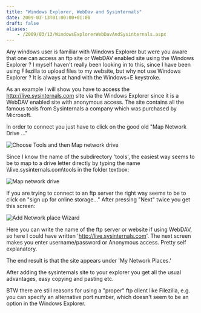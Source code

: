 ```yaml
---
title: "Windows Explorer, WebDav and Sysinternals"
date: 2009-03-13T01:00:00+01:00
draft: false
aliases:
    - /2009/03/13/WindowsExplorerWebDavAndSysinternals.aspx
---
```

Any windows user is familiar with Windows Explorer but were you aware that one can access an ftp site or WebDAV enabled site using the Windows Explorer ? I myself haven't really been looking in to this, since I have been using Filezilla to upload files to my website, but why not use Windows Explorer ? It is always at hand with the Windows+E keystroke.

As an example I will show you have to access the http://live.sysinternals.com site via the Windows Explorer since it is a WebDAV enabled site with anonymous access. The site contains all the famous tools from Sysinternals a company which was purchased by Microsoft.

In order to connect you just have to click on the good old "Map Network Drive ..."

![Choose Tools and then Map network drive](/images/WindowsExplorerWebDavAndSysinternals/Temp1.jpg)

Since I know the name of the subdirectory 'tools', the easiest way seems to be to map to a drive letter directly by typing the name \\\\live.sysinternals.com\\tools in the folder textbox:

![Map network drive](/images/WindowsExplorerWebDavAndSysinternals/Temp2.jpg)

If you are trying to connect to an ftp server the right way seems to be to click on "sign up for online storage..." After pressing "Next" twice you get this screen:

![Add Network place Wizard](/images/WindowsExplorerWebDavAndSysinternals/Temp3.jpg)

Here you can write the name of the ftp server or website if using WebDAV, so here I could have written 'http://live.sysinternals.com'. The next screen makes you enter username/password or Anonymous access. Pretty self explanatory.

The end result is that the site appears under 'My Network Places.'

After adding the sysinternals site to your explorer you get all the usual advantages, easy copying and pasting etc.

BTW there are still reasons for using a "proper" ftp client like Filezilla, e.g. you can specify an alternative port number, which doesn't seem to be an option in the Windows Explorer.
